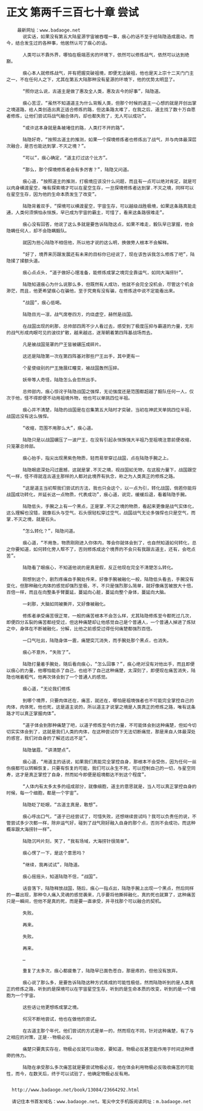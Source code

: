 # 正文 第两千三百七十章 尝试
        最新网址：www.badaoge.net
          说实话，如果没有第五大陆星源宇宙被吞噬一事，痕心的话不至于给陆隐造成震动，而今，结合发生过的各种事，他居然认可了痕心的话。
      
          人类可以不靠外界，哪怕在极端恶劣的环境下，依然可以修炼战气，依然可以达到绝巅。
      
          痕心本人就修炼战气，并有把握突破祖境，即便无法破祖，他也是天上宗十二天门门主之一，不在任何人之下，尤其在第五大陆那种没有星源的环境下，他的优势太明显了。
      
          “照你这么说，古道主是做了惠及全人类，惠及古今的好事”，陆隐道。
      
          痕心苦涩，“虽然不知道道主为什么背叛人类，但那个时候的道主一心想的就是开创出掌之境道路，给人类创造出真正适合修炼的路，但这条路太难了，在我之后，道主找了数十万自愿者修炼，让他们尝试将战气融合体内，却也都失败了，无人可以成功”。
      
          “或许这本身就是条被堵住的路，人类打不开的路”。
      
          陆隐好奇，“按照古道主的推测，如果一个探境修炼者也修炼出了战气，并与肉体最深层次融合，是否也能达到掌.不灭之境？”。
      
          “可以”，痕心确定，“道主打过这个比方”。
      
          “那么，那个探境修炼者会有多厉害？”，陆隐又问道。
      
          痕心道，“按照道主的推测，打极境应该没什么问题，而且有一点可以绝对肯定，就是可以肉身横渡星空，唯有探索境才可以在星空生存，一旦探境修炼者达到掌.不灭之境，同样可以在星空生存，因为他的生命本质发生了改变”。
      
          陆隐背着双手，“探境可以横渡星空，宇宙生存，可以越级战胜极境，如果这条路真能走通，人类何须惧怕永恒族，早已成为宇宙的霸主，可惜了，看来这条路很难走”。
      
          痕心没有回答，他说了这么多就是要告诉陆隐这点，如果不难走，毅队早已掌握，他会隐瞒任何人，却不会隐瞒毅队。
      
          就因为担心陆隐不相信他，所以他才说的这么明，换做旁人根本不会解释。
      
          “好了，境界来历跟发展还有未来的目标你已经说了，现在该告诉我怎么修炼了吧”，陆隐揉了揉额头道。
      
          痕心点点头，“道子做好心理准备，能修炼成掌之境完全靠运气，如同大海捞针”。
      
          陆隐知道痕心为什么说那么多，但既然有人成功，他就不会完全没机会，尽管这个机会渺茫，而且，他更希望痕心在骗他，至于究竟有没有骗，在修炼途中说不定能看出来。
      
          “战国”，痕心低喝。
      
          陆隐目光一凛，战气席卷四方，灼烧虚空，赫然是战国。
      
          在战国出现的刹那，总帅部四周不少人看过去，感受到了极度压抑与霸道的力量，无形的战气形成肉眼可见的波纹扩散，越来越远，逐渐朝着第四阵基战场而去。
      
          凡是被战国笼罩的尸王皆被碾压成碎片。
      
          这还是陆隐第一次在第四阵基对那些尸王出手，其中更有一
      
          个星使级别的尸王施展红瞳变，被战国轰然压碎。
      
          妖帝等人奇怪，陆隐怎么会忽然出手。
      
          总帅部内，痕心惊诧于陆隐战国之强悍，无论强度还是范围都超越了毅队任何一人，仅次于他，怪不得即便不动用祖境外物，他也可以单挑四位半祖。
      
          痕心并不清楚，陆隐的战国是在召集第五大陆时才突破，当初在神武天单挑四位半祖，战国远没有这么强悍。
      
          “收缩，范围不用那么大”，痕心道。
      
          陆隐只是以战国碾压了一波尸王，在没有引起永恒族强大半祖乃至祖境注意前便收缩，只笼罩总帅部。
      
          痕心抬手，指尖出现黑紫色物质，轻而易举穿过战国，点在陆隐手腕之上。
      
          陆隐眼底深处闪过震撼，这就是掌.不灭之境，视战国如无物，在这股力量下，战国跟空气一样，怪不得就连古道主那样的人都对此境界有执念，称之为人类真正的修炼之路。
      
          “这是道主当初帮我们尝试的方法，我也只会这个，以一点为引，转化战国，倘若你能将战国成功转化，并延长这一点物质，代表成功”，痕心道，说完，缓缓后退，看着陆隐手腕。
      
          陆隐低头，手腕之上有一个黑点，正是掌.不灭之境的物质，看起来更像是战气实体化，这么理解也没错，就像石头与空气，石头很轻松穿过空气，战国战气无论多强悍也只是空气，而掌.不灭之境，就是石头。
      
          “怎么转化？”，陆隐问道。
      
          痕心道，“不用急，物质刚刚进入你体内，等会你就体会到了，也自然知道如何转化，总之你要知道，如何转化旁人帮不了，否则修炼成这个境界的不会只有我跟古道主，还有，会吃点苦”。
      
          陆隐看了眼痕心，不知道他说的是真是假，反正他现在完全不清楚怎么转化。
      
          刚想到这个，剧烈疼痛自手腕处传来，好像手腕被融化一般，陆隐低头看去，手腕没有变化，但那种融化肉体的感觉却强烈至极，不，不只是强烈那么简单，就好像痛苦被放大十倍，百倍一样，而且在向整条手臂蔓延，蔓延向心脏，蔓延向整个身体，蔓延向大脑。
      
          一刹那，大脑如同被撕开，又好像被融化。
      
          修炼者承受痛苦很正常，一般的痛苦根本不会怎么样，尤其陆隐修炼至今都死过几次，即便四分五裂的痛苦都经受过，但这种痛楚却让他感觉自己是个普通人，一个普通人掉进了炼狱之中，身体在不断被融化，分解，比他之前感受过得任何痛楚都强烈百倍。
      
          一口气吐出，陆隐身体一震，痛楚突兀消失，而手腕处那个黑点，也消失。
      
          痕心不意外，“失败了”。
      
          陆隐打量着手腕处，随后看向痕心，“怎么回事？”，痕心绝对没有对他出手，而且即便以痕心的力量，他哪怕能杀了自己，也给不了自己这种痛楚，太深刻了，即便现在痛苦消失，陆隐也喘着粗气，他再次体会到了一个普通人的感觉。
      
          痕心道，“无论我们修炼
      
          到哪个境界，只要肉体还在，痛苦，就还在，哪怕是祖境强者也不可能完全掌控自己的肉体，肉体死，他也死，这是道主说的，所以道主才说掌之境是人类真正的修炼之路，唯有这条路才可以真正掌握肉体”。
      
          “道子体会到那种痛楚了吧，以道子修炼至今的力量，不可能体会到这种痛楚，但如今切切实实体会到了，这就是我们人类的肉体，在这种尝试你下无法切断痛觉，那是来自人体最深处的感官，我们对自身的了解还远远不足”。
      
          陆隐皱眉，“讲清楚点”。
      
          痕心道，“用道主的话说，如果我们真能完全掌控自身，那根本不会受伤，因为任何一丝伤痕都可以转瞬恢复，只要有恢复的可能，我们可以永生不死，可以控制自己的一切，与星空同寿，这才是真正掌控了自身，然而如今即便是祖境都达不到这个程度”。
      
          “人体内有太多太多的组成部分，就像细胞，道主的意思就是，当人可以真正掌控自身的时候，每一个细胞，都是一个宇宙”。
      
          陆隐眨了眨眼，“古道主真是，敢想”。
      
          痕心呼出口气，“道子已经尝试了，可惜失败，还想继续尝试吗？我可以负责任的说，不管尝试多少次都一样，除非运气好，碰到了战气刚好融入自身的那个点，否则不会成功，而这种概率跟大海捞针一样”。
      
          陆隐沉吟片刻，笑了，“我有场域，大海捞针很简单”。
      
          痕心愣了一下，是这个意思吗？
      
          “继续，我再试试”，陆隐道。
      
          痕心摇摇头，知道陆隐不信，“战国”。
      
          话音落下，陆隐释放战国，随后，痕心一指点出，陆隐手腕上出现一个黑点，然后同样的一幕出现，那种令人痛入灵魂的感觉袭来，几乎要将他撕碎融化，真的死也就算了，这种痛苦只是一瞬间，但他不是真的死，而是要一直承受，并寻找那个可以融合的契机。
      
          失败。
      
          再来。
      
          失败。
      
          再来。
      
          …
      
          重复了太多次，痕心都疲惫了，陆隐早已面色苍白，那是疼的，但他没有放弃。
      
          痕心说了那么多，是要告诉陆隐这种方式练成的可能性极低，然而陆隐听到的是人类真正的修炼之路，听到的是探境可以在宇宙星空生存，听到的是生命本质的改变，听到的是一个细胞为一个宇宙。
      
          这些话让他更想练成掌之境。
      
          何况不断地尝试，他也在做他的尝试。
      
          在古道主那个年代，他们尝试的方式是单一的，然而现在不同，针对这种痛楚，有了与之相应的对策，正是--物极必反。
      
          痛楚只要真实存在，物极必反就可以吸收，要知道，物极必反甚至能作用于时间这种缥缈的伟力。
      
          陆隐在承受那么多次痛苦就是要尝试物极必反，他在体会利用物极必反吸收痛苦的可能性，而今，在数天后，终于可以试验了，他确定物极必反有用。
      
      
      http://www.badaoge.net/book/13084/23664292.html
      
      请记住本书首发域名：www.badaoge.net。笔尖中文手机版阅读网址：m.badaoge.net
